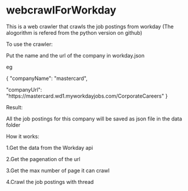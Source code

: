 # webcrawlForWorkday
<p>This is a web crawler that crawls the job postings from workday (The alogorithm is refered from the python version on github)

<p>To use the crawler:
<p>Put the name and the url of the company in workday.json

<p>eg 
<p>{
 "companyName": "mastercard",
 <p> "companyUrl": "https://mastercard.wd1.myworkdayjobs.com/CorporateCareers"
}
<p>
Result:
<p>All the job postings for this company will be saved as json file in the data folder
<p>
How it works:
<p>1.Get the data from the Workday api
<p>2.Get the pagenation of the url
<p>3.Get the max number of page it can crawl
<p>4.Crawl the job postings with thread 

